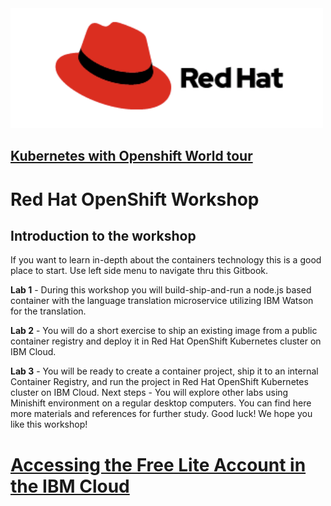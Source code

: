 <img src="/img/redhat.png">

## [Kubernetes with Openshift World tour](https://developer.ibm.com/openshift-world-tour/?ibmdev-kowt)

# Red Hat OpenShift Workshop

## Introduction to the workshop

If you want to learn in-depth about the containers technology this is a good place to start. 
Use left side menu to navigate thru this Gitbook.

__Lab 1__ - During this workshop you will build-ship-and-run a node.js based container with the language translation microservice utilizing IBM Watson for the translation. 

__Lab 2__ - You will do a short exercise to ship an existing image from a public container registry and deploy it in Red Hat OpenShift Kubernetes cluster on IBM Cloud.

__Lab 3__ - You will be ready to create a container project, ship it to an internal Container Registry, and run the project in Red Hat OpenShift Kubernetes cluster on IBM Cloud.
Next steps - You will explore other labs using Minishift environment on a regular desktop computers. You can find here more materials and references for further study.
Good luck! We hope you like this workshop!        

# [Accessing the Free Lite Account in the IBM Cloud](Accessing-IBM-Cloud-the-Free-Lite-Account.md)

